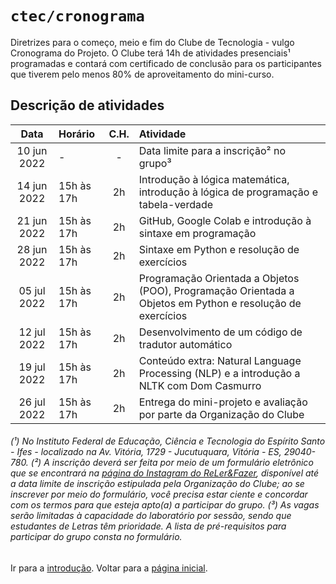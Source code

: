 # <code>ctec/cronograma</code>

Diretrizes para o começo, meio e fim do Clube de Tecnologia - vulgo Cronograma do Projeto.
O Clube terá 14h de atividades presenciais¹ programadas e contará com certificado de conclusão para os participantes que tiverem pelo menos 80% de aproveitamento do mini-curso.

## Descrição de atividades

| Data  |  Horário  |  C.H.  |  Atividade  |
| :---: | :--- | :---: | :--- |
|  10 jun 2022 |  -  |  -  |  Data limite para a inscrição² no grupo³ |
|  14 jun 2022 |  15h às 17h |  2h  |  Introdução à lógica matemática, introdução à lógica de programação e tabela-verdade |
|  21 jun 2022 |  15h às 17h |  2h  |  GitHub, Google Colab e introdução à sintaxe em programação |
|  28 jun 2022 |  15h às 17h |  2h  |  Sintaxe em Python e resolução de exercícios |
|  05 jul 2022 |  15h às 17h |  2h  |  Programação Orientada a Objetos (POO), Programação Orientada a Objetos em Python e resolução de exercícios |
|  12 jul 2022 |  15h às 17h |  2h  |  Desenvolvimento de um código de tradutor automático |
|  19 jul 2022 |  15h às 17h |  2h  |  Conteúdo extra: Natural Language Processing (NLP) e a introdução a NLTK com Dom Casmurro  |
|  26 jul 2022 |  15h às 17h |  2h  |  Entrega do mini-projeto e avaliação por parte da Organização do Clube |

###### (¹) No Instituto Federal de Educação, Ciência e Tecnologia do Espírito Santo - Ifes - localizado na Av. Vitória, 1729 - Jucutuquara, Vitória - ES, 29040-780. (²) A inscrição deverá ser feita por meio de um formulário eletrônico que se encontrará na [página do Instagram do ReLer&Fazer](https://www.instagram.com/relerefazeres), disponível até a data limite de inscrição estipulada pela Organização do Clube; ao se inscrever por meio do formulário, você precisa estar ciente e concordar com os termos para que esteja apto(a) a participar do grupo. (³) As vagas serão limitadas à capacidade do laboratório por sessão, sendo que estudantes de Letras têm prioridade. A lista de pré-requisitos para participar do grupo consta no formulário.

Ir para a [introdução](../main/cap1.md).
Voltar para a [página inicial](https://github.com/fppissarra/ctec).
